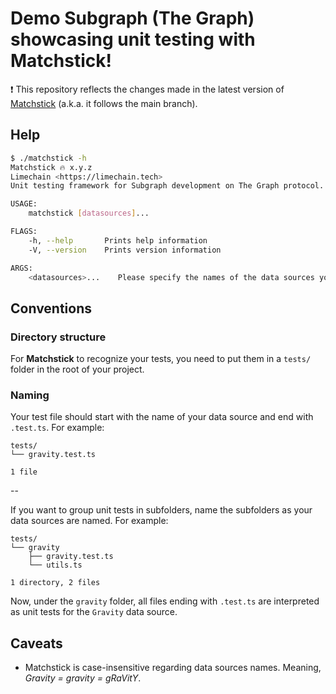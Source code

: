 # Demo Subgraph (The Graph) showcasing unit testing with Matchstick!

❗ This repository reflects the changes made in the latest version of [Matchstick](https://github.com/LimeChain/matchstick/) (a.k.a. it follows the main branch).

## Help
```sh
$ ./matchstick -h
Matchstick 🔥 x.y.z
Limechain <https://limechain.tech>
Unit testing framework for Subgraph development on The Graph protocol.

USAGE:
    matchstick [datasources]...

FLAGS:
    -h, --help       Prints help information
    -V, --version    Prints version information

ARGS:
    <datasources>...    Please specify the names of the data sources you would like to test.
```

## Conventions

### Directory structure

For **Matchstick** to recognize your tests, you need to put them in a `tests/` folder in the root of your project.

### Naming

Your test file should start with the name of your data source and end with `.test.ts`.
For example:
```
tests/
└── gravity.test.ts

1 file
```

--

If you want to group unit tests in subfolders, name the subfolders as your data sources are named.
For example:
```
tests/
└── gravity
    ├── gravity.test.ts
    └── utils.ts

1 directory, 2 files
```

Now, under the `gravity` folder, all files ending with `.test.ts` are interpreted as unit tests for the `Gravity` data source.

## Caveats

 - Matchstick is case-insensitive regarding data sources names. Meaning, *Gravity = gravity = gRaVitY*.
